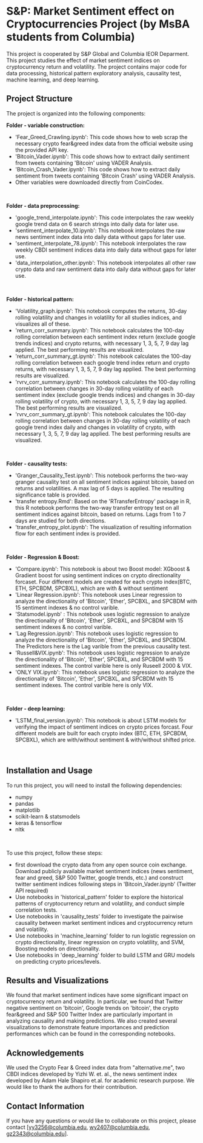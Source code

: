 # S&P: Market Sentiment effect on Cryptocurrencies Project (by MsBA students from Columbia)
This project is cooperated by S&amp;P Global and Columbia IEOR Deparment.
This project studies the effect of market sentiment indices on cryptocurrency return and volatility. The project contains major code for data processing, historical pattern exploratory analysis, causality test, machine learning, and deep learning.

## Project Structure
The project is organized into the following components:

<strong> Folder - variable construction: </strong> <br>
- 'Fear_Greed_Crawling.ipynb': This code shows how to web scrap the necessary crypto fear&greed index data from the official website using the provided API key.<br>
- 'Bitcoin_Vader.ipynb': This code shows how to extract daily sentiment from tweets containing 'Bitcoin' using VADER Analysis.<br>
- 'Bitcoin_Crash_Vader.ipynb': This code shows how to extract daily sentiment from tweets containing 'Bitcoin Crash' using VADER Analysis.<br>
- Other variables were downloaded directly from CoinCodex.<br>
<br>

<strong> Folder - data preprocessing: </strong> <br>
- 'google_trend_interpolate.ipynb': This code interpolates the raw weekly google trend data on 6 search strings into daily data for later use.<br>
- 'sentiment_interpolate_10.ipynb': This notebook interpolates the raw news sentiment index data into daily data without gaps for later use.<br>
- 'sentiment_interpolate_78.ipynb': This notebook interpolates the raw weekly CBDI sentiment indices data into daily data without gaps for later use.<br>
- 'data_interpolation_other.ipynb': This notebook interpolates all other raw crypto data and raw sentiment data into daily data without gaps for later use.<br>
<br>

<strong> Folder - historical pattern:</strong> <br>
- 'Volatility_graph.ipynb': This notebook computes the returns, 30-day rolling volatility and changes in volatility for all studies indices, and visualizes all of these.<br>
- 'return_corr_summary.ipynb': This notebook calculates the 100-day rolling correlation between each sentiment index return (exclude google trends indices) and crypto returns, with necessary 1, 3, 5, 7, 9 day lag applied. The best performing results are visualized.<br>
- 'return_corr_summary_gt.ipynb': This notebook calculates the 100-day rolling correlation between each google trend index return and crypto returns, with necessary 1, 3, 5, 7, 9 day lag applied. The best performing results are visualized.<br>
- 'rvrv_corr_summary.ipynb': This notebook calculates the 100-day rolling correlation between changes in 30-day rolling volatility of each sentiment index (exclude google trends indices) and changes in 30-day rolling volatility of crypto, with necessary 1, 3, 5, 7, 9 day lag applied. The best performing results are visualized.<br>
- 'rvrv_corr_summary_gt.ipynb': This notebook calculates the 100-day rolling correlation between changes in 30-day rolling volatility of each google trend index daily and changes in volatility of crypto, with necessary 1, 3, 5, 7, 9 day lag applied. The best performing results are visualized.<br>
<br>

<strong> Folder - causality tests:</strong> <br>
- 'Granger_Causality_Test.ipynb': This notebook performs the two-way granger causality test on all sentiment indices against bitcoin, based on returns and volatilities. A max lag of 5 days is applied. The resulting significance table is provided. <br>
- 'transfer entropy.Rmd': Based on the 'RTransferEntropy' package in R, this R notebook performs the two-way transfer entropy test on all sentiment indices against bitcoin, based on returns. Lags from 1 to 7 days are studied for both directions. 
- 'transfer_entropy_plot.ipynb': The visualization of resulting information flow for each sentiment index is provided. <br>
<br>

<strong> Folder - Regression & Boost:</strong> <br>
- 'Compare.ipynb': This notebook is about two Boost model: XGboost & Gradient boost for using sentiment indices on crypto directionality forcaset. Four different models are created for each crypto index(BTC, ETH, SPCBDM, SPCBXL), which are with & without sentiment<br>
- 'Linear Regression.ipynb': This notebook uses Linear regression to analyze the directionality of 'Bitcoin', 'Ether', SPCBXL, and SPCBDM with 15 sentiment indexes & no control varible.<br>
- 'Statsmodel.ipynb' : This notebook uses logistic regression to analyze the directionality of 'Bitcoin', 'Ether', SPCBXL, and SPCBDM with 15 sentiment indexes & no control varible.<br>
- 'Lag Regression.ipynb': This notebook uses logistic regression to analyze the directionality of 'Bitcoin', 'Ether', SPCBXL, and SPCBDM. The Predictors here is the Lag varible from the previous causality test.<br>
- 'Russell&VIX.ipynb': This notebook uses logistic regression to analyze the directionality of 'Bitcoin', 'Ether', SPCBXL, and SPCBDM with 15 sentiment indexes. The control varible here is only Ruseell 2000 & VIX.<br>
- 'ONLY VIX.ipynb': This notebook uses logistic regression to analyze the directionality of 'Bitcoin', 'Ether', SPCBXL, and SPCBDM with 15 sentiment indexes. The control varible here is only VIX.<br>
<br>

<strong> Folder - deep learning:</strong> <br>
- 'LSTM_final_version.ipynb': This notebook is about LSTM models for verifying the impact of sentiment indices on crypto prices forcast. Four different models are built for each crypto index (BTC, ETH, SPCBDM, SPCBXL), which are with/without sentiment & with/without shifted price.<br>
<br>

## Installation and Usage
To run this project, you will need to install the following dependencies:
- numpy
- pandas
- matplotlib
- scikit-learn & statsmodels
- keras & tensorflow
- nltk
<br>

To use this project, follow these steps:
- first download the crypto data from any open source coin exchange. Download publicly available market sentiment indices (news sentiment, fear and greed, S&P 500 Twitter, google trends, etc.) and construct twitter sentiment indices following steps in 'Bitcoin_Vader.ipynb' (Twitter API required)  <br>
- Use notebooks in 'historical_pattern' folder to explore the historical patterns of cryptocurrency return and volatility, and conduct simple correlation tests. <br>
- Use notebooks in 'causality_tests' folder to investigate the pairwise causality between market sentiment indices and cryptocurrency return and volatility.
- Use notebooks in 'machine_learning' folder to run logistic regression on crypto directionality, linear regression on crypto volatility, and SVM, Boosting models on directionality. <br>
- Use notebooks in 'deep_learning' folder to build LSTM and GRU models on predicting crypto prices/levels. 

## Results and Visualizations
We found that market sentiment indices have some significant impact on cryptocurrency return and volatility. In particular, we found that Twitter negative sentiment on 'bitcoin', Google trends on 'bitcoin', the crypto fear&greed and S&P 500 Twitter Index are particularly important in analyzing causality and making predictions. We also created several visualizations to demonstrate feature importances and prediction performances which can be found in the corresponding notebooks.

## Acknowledgements
We used the Crypto Fear & Greed index data from "alternative.me", two CBDI indices developed by Yizhi W. et. al., the news sentiment index developed by Adam Hale Shapiro et.al. for academic research purpose. We would like to thank the authors for their contribution.

## Contact Information
If you have any questions or would like to collaborate on this project, please contact [yy3256@columbia.edu, wy2407@columbia.edu, gz2343@columbia.edu].
